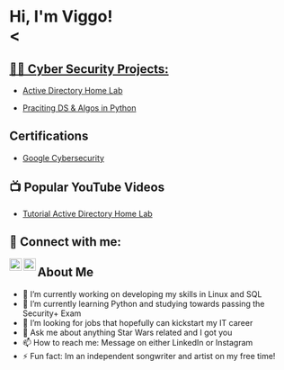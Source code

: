 <h1>Hi, I'm Viggo! <br/>< <a href="https://www.linkedin.com/in/viggo-hildingsson/"Cybersecurity Professional</a></h1>

<h2>👨‍💻 Cyber Security Projects:</h2>

 - [Active Directory Home Lab](https://github.com/VHildingsson/ActiveDirectory/tree/main)

 - [Praciting DS & Algos in Python](https://github.com/joshmadakor1/Algorithms-Practice)

<h2>Certifications</h2>

- [Google Cybersecurity](certificationlink)

<h2>📺 Popular YouTube Videos</h2>

- [Tutorial Active Directory Home Lab ](https://www.youtube.com/watch?v=a83ASGn_V_s)


<h2> 🤳 Connect with me:</h2>

[<img align="left" alt="JoshMadakor | LinkedIn" width="22px" src="https://cdn.jsdelivr.net/npm/simple-icons@v3/icons/linkedin.svg" />][linkedin]
[<img align="left" alt="JoshMadakor | Instagram" width="22px" src="https://cdn.jsdelivr.net/npm/simple-icons@v3/icons/instagram.svg" />][instagram]

[instagram]: https://www.instagram.com/viggo_hilding_sson/
[linkedin]: https://www.linkedin.com/in/viggo-hildingsson/

<h2>About Me</h2>

- 🔭 I’m currently working on developing my skills in Linux and SQL
- 🌱 I’m currently learning Python and studying towards passing the Security+ Exam
- 🤔 I’m looking for jobs that hopefully can kickstart my IT career
- 💬 Ask me about anything Star Wars related and I got you
- 📫 How to reach me: Message on either LinkedIn or Instagram
- ⚡ Fun fact: Im an independent songwriter and artist on my free time!


